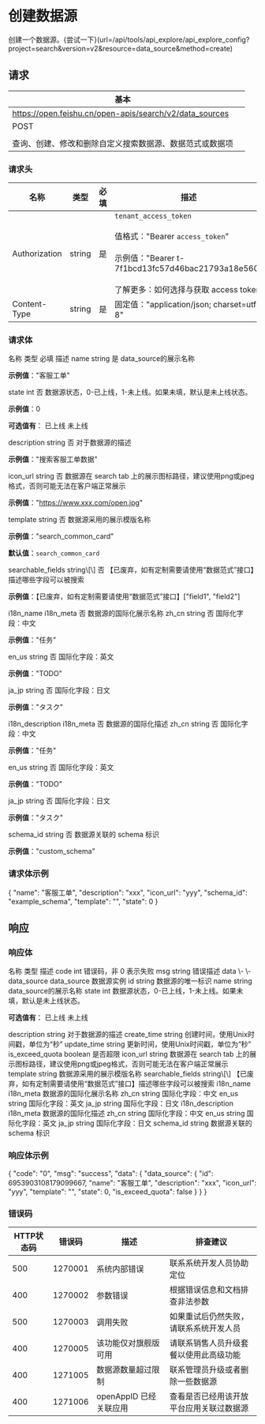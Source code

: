# 创建数据源

创建一个数据源。{尝试一下}(url=/api/tools/api_explore/api_explore_config?project=search&version=v2&resource=data_source&method=create)

<md-alert type="error">

</md-alert>


<md-alert type="warn">

</md-alert>


<md-alert type="tip">

</md-alert>




## 请求
| 基本 |  |
| --- | --- |
| https://open.feishu.cn/open-apis/search/v2/data_sources |
| POST |
|  |
| 查询、创建、修改和删除自定义搜索数据源、数据范式或数据项 |


### 请求头
| 名称 | 类型 | 必填 | 描述 |
| --- | --- | --- | --- |
| Authorization | string | 是 | `tenant_access_token`<br><br>值格式："Bearer `access_token`"<br><br>示例值："Bearer t-7f1bcd13fc57d46bac21793a18e560"<br><br>了解更多：如何选择与获取 access token |
| Content-Type | string | 是 | 固定值："application/json; charset=utf-8" |





### 请求体

<md-dt-table>
  <md-dt-thead>
      <md-dt-tr>
      <md-dt-th style="width: 40%;">名称</md-dt-th>
      <md-dt-th style="width: 20%;">类型</md-dt-th>
      <md-dt-th style="width: 10%;" filters="是,否" >必填</md-dt-th>
      <md-dt-th style="width: 30%;">描述</md-dt-th>
      </md-dt-tr>
  </md-dt-thead>
  <md-dt-tbody>

<md-dt-tr level="0">
	<md-dt-td>
	name
	</md-dt-td>
	<md-dt-td>
	string
	</md-dt-td>
	<md-dt-td>
	是
	</md-dt-td>
	<md-dt-td>
	data_source的展示名称

**示例值**："客服工单"
	</md-dt-td>
</md-dt-tr>


<md-dt-tr level="0">
	<md-dt-td>
	state
	</md-dt-td>
	<md-dt-td>
	int
	</md-dt-td>
	<md-dt-td>
	否
	</md-dt-td>
	<md-dt-td>
	数据源状态，0-已上线，1-未上线。如果未填，默认是未上线状态。

**示例值**：0

**可选值有**：
<md-enum>
<md-enum-item key="0" >已上线</md-enum-item>
<md-enum-item key="1" >未上线</md-enum-item>
</md-enum>
	</md-dt-td>
</md-dt-tr>


<md-dt-tr level="0">
	<md-dt-td>
	description
	</md-dt-td>
	<md-dt-td>
	string
	</md-dt-td>
	<md-dt-td>
	否
	</md-dt-td>
	<md-dt-td>
	对于数据源的描述

**示例值**："搜索客服工单数据"
	</md-dt-td>
</md-dt-tr>


<md-dt-tr level="0">
	<md-dt-td>
	icon_url
	</md-dt-td>
	<md-dt-td>
	string
	</md-dt-td>
	<md-dt-td>
	否
	</md-dt-td>
	<md-dt-td>
	数据源在 search tab 上的展示图标路径，建议使用png或jpeg格式，否则可能无法在客户端正常展示

**示例值**："https://www.xxx.com/open.jpg"
	</md-dt-td>
</md-dt-tr>


<md-dt-tr level="0">
	<md-dt-td>
	template
	</md-dt-td>
	<md-dt-td>
	string
	</md-dt-td>
	<md-dt-td>
	否
	</md-dt-td>
	<md-dt-td>
	数据源采用的展示模版名称

**示例值**："search_common_card"

**默认值**：`search_common_card`
	</md-dt-td>
</md-dt-tr>


<md-dt-tr level="0">
	<md-dt-td>
	searchable_fields
	</md-dt-td>
	<md-dt-td>
	string\[\]
	</md-dt-td>
	<md-dt-td>
	否
	</md-dt-td>
	<md-dt-td>
	【已废弃，如有定制需要请使用“数据范式”接口】描述哪些字段可以被搜索

**示例值**：【已废弃，如有定制需要请使用“数据范式”接口】["field1", "field2"]
	</md-dt-td>
</md-dt-tr>


<md-dt-tr level="0">
	<md-dt-td>
	i18n_name
	</md-dt-td>
	<md-dt-td>
	i18n_meta
	</md-dt-td>
	<md-dt-td>
	否
	</md-dt-td>
	<md-dt-td>
	数据源的国际化展示名称
	</md-dt-td>
</md-dt-tr>


<md-dt-tr level="1">
	<md-dt-td>
	zh_cn
	</md-dt-td>
	<md-dt-td>
	string
	</md-dt-td>
	<md-dt-td>
	否
	</md-dt-td>
	<md-dt-td>
	国际化字段：中文

**示例值**："任务"
	</md-dt-td>
</md-dt-tr>


<md-dt-tr level="1">
	<md-dt-td>
	en_us
	</md-dt-td>
	<md-dt-td>
	string
	</md-dt-td>
	<md-dt-td>
	否
	</md-dt-td>
	<md-dt-td>
	国际化字段：英文

**示例值**："TODO"
	</md-dt-td>
</md-dt-tr>


<md-dt-tr level="1">
	<md-dt-td>
	ja_jp
	</md-dt-td>
	<md-dt-td>
	string
	</md-dt-td>
	<md-dt-td>
	否
	</md-dt-td>
	<md-dt-td>
	国际化字段：日文

**示例值**："タスク"
	</md-dt-td>
</md-dt-tr>


<md-dt-tr level="0">
	<md-dt-td>
	i18n_description
	</md-dt-td>
	<md-dt-td>
	i18n_meta
	</md-dt-td>
	<md-dt-td>
	否
	</md-dt-td>
	<md-dt-td>
	数据源的国际化描述
	</md-dt-td>
</md-dt-tr>


<md-dt-tr level="1">
	<md-dt-td>
	zh_cn
	</md-dt-td>
	<md-dt-td>
	string
	</md-dt-td>
	<md-dt-td>
	否
	</md-dt-td>
	<md-dt-td>
	国际化字段：中文

**示例值**："任务"
	</md-dt-td>
</md-dt-tr>


<md-dt-tr level="1">
	<md-dt-td>
	en_us
	</md-dt-td>
	<md-dt-td>
	string
	</md-dt-td>
	<md-dt-td>
	否
	</md-dt-td>
	<md-dt-td>
	国际化字段：英文

**示例值**："TODO"
	</md-dt-td>
</md-dt-tr>


<md-dt-tr level="1">
	<md-dt-td>
	ja_jp
	</md-dt-td>
	<md-dt-td>
	string
	</md-dt-td>
	<md-dt-td>
	否
	</md-dt-td>
	<md-dt-td>
	国际化字段：日文

**示例值**："タスク"
	</md-dt-td>
</md-dt-tr>


<md-dt-tr level="0">
	<md-dt-td>
	schema_id
	</md-dt-td>
	<md-dt-td>
	string
	</md-dt-td>
	<md-dt-td>
	否
	</md-dt-td>
	<md-dt-td>
	数据源关联的 schema 标识

**示例值**："custom_schema"
	</md-dt-td>
</md-dt-tr>

  </md-dt-tbody>
</md-dt-table>




### 请求体示例
<md-code-json>
{
    "name": "客服工单",
    "description": "xxx",
    "icon_url": "yyy",
    "schema_id": "example_schema",
    "template": "",
    "state": 0
}
</md-code-json>




## 响应



### 响应体
<md-dt-table>
  <md-dt-thead>
      <md-dt-tr>
      <md-dt-th style="width: 40%;">名称</md-dt-th>
      <md-dt-th style="width: 20%;">类型</md-dt-th>
      <md-dt-th style="width: 30%;">描述</md-dt-th>
      </md-dt-tr>
  </md-dt-thead>
  <md-dt-tbody>

<md-dt-tr level="0">
	<md-dt-td>
	code
	</md-dt-td>
	<md-dt-td>
	int
	</md-dt-td>
	<md-dt-td>
	错误码，非 0 表示失败
	</md-dt-td>
</md-dt-tr>


<md-dt-tr level="0">
	<md-dt-td>
	msg
	</md-dt-td>
	<md-dt-td>
	string
	</md-dt-td>
	<md-dt-td>
	错误描述
	</md-dt-td>
</md-dt-tr>


<md-dt-tr level="0">
	<md-dt-td>
	data
	</md-dt-td>
	<md-dt-td>
	\-
	</md-dt-td>
	<md-dt-td>
	\-
	</md-dt-td>
</md-dt-tr>


<md-dt-tr level="1">
	<md-dt-td>
	data_source
	</md-dt-td>
	<md-dt-td>
	data_source
	</md-dt-td>
	<md-dt-td>
	数据源实例
	</md-dt-td>
</md-dt-tr>


<md-dt-tr level="2">
	<md-dt-td>
	id
	</md-dt-td>
	<md-dt-td>
	string
	</md-dt-td>
	<md-dt-td>
	数据源的唯一标识
	</md-dt-td>
</md-dt-tr>


<md-dt-tr level="2">
	<md-dt-td>
	name
	</md-dt-td>
	<md-dt-td>
	string
	</md-dt-td>
	<md-dt-td>
	data_source的展示名称
	</md-dt-td>
</md-dt-tr>


<md-dt-tr level="2">
	<md-dt-td>
	state
	</md-dt-td>
	<md-dt-td>
	int
	</md-dt-td>
	<md-dt-td>
	数据源状态，0-已上线，1-未上线。如果未填，默认是未上线状态。

**可选值有**：
<md-enum>
<md-enum-item key="0" >已上线</md-enum-item>
<md-enum-item key="1" >未上线</md-enum-item>
</md-enum>
	</md-dt-td>
</md-dt-tr>


<md-dt-tr level="2">
	<md-dt-td>
	description
	</md-dt-td>
	<md-dt-td>
	string
	</md-dt-td>
	<md-dt-td>
	对于数据源的描述
	</md-dt-td>
</md-dt-tr>


<md-dt-tr level="2">
	<md-dt-td>
	create_time
	</md-dt-td>
	<md-dt-td>
	string
	</md-dt-td>
	<md-dt-td>
	创建时间，使用Unix时间戳，单位为“秒”
	</md-dt-td>
</md-dt-tr>


<md-dt-tr level="2">
	<md-dt-td>
	update_time
	</md-dt-td>
	<md-dt-td>
	string
	</md-dt-td>
	<md-dt-td>
	更新时间，使用Unix时间戳，单位为“秒”
	</md-dt-td>
</md-dt-tr>


<md-dt-tr level="2">
	<md-dt-td>
	is_exceed_quota
	</md-dt-td>
	<md-dt-td>
	boolean
	</md-dt-td>
	<md-dt-td>
	是否超限
	</md-dt-td>
</md-dt-tr>


<md-dt-tr level="2">
	<md-dt-td>
	icon_url
	</md-dt-td>
	<md-dt-td>
	string
	</md-dt-td>
	<md-dt-td>
	数据源在 search tab 上的展示图标路径，建议使用png或jpeg格式，否则可能无法在客户端正常展示
	</md-dt-td>
</md-dt-tr>


<md-dt-tr level="2">
	<md-dt-td>
	template
	</md-dt-td>
	<md-dt-td>
	string
	</md-dt-td>
	<md-dt-td>
	数据源采用的展示模版名称
	</md-dt-td>
</md-dt-tr>


<md-dt-tr level="2">
	<md-dt-td>
	searchable_fields
	</md-dt-td>
	<md-dt-td>
	string\[\]
	</md-dt-td>
	<md-dt-td>
	【已废弃，如有定制需要请使用“数据范式”接口】描述哪些字段可以被搜索
	</md-dt-td>
</md-dt-tr>


<md-dt-tr level="2">
	<md-dt-td>
	i18n_name
	</md-dt-td>
	<md-dt-td>
	i18n_meta
	</md-dt-td>
	<md-dt-td>
	数据源的国际化展示名称
	</md-dt-td>
</md-dt-tr>


<md-dt-tr level="3">
	<md-dt-td>
	zh_cn
	</md-dt-td>
	<md-dt-td>
	string
	</md-dt-td>
	<md-dt-td>
	国际化字段：中文
	</md-dt-td>
</md-dt-tr>


<md-dt-tr level="3">
	<md-dt-td>
	en_us
	</md-dt-td>
	<md-dt-td>
	string
	</md-dt-td>
	<md-dt-td>
	国际化字段：英文
	</md-dt-td>
</md-dt-tr>


<md-dt-tr level="3">
	<md-dt-td>
	ja_jp
	</md-dt-td>
	<md-dt-td>
	string
	</md-dt-td>
	<md-dt-td>
	国际化字段：日文
	</md-dt-td>
</md-dt-tr>


<md-dt-tr level="2">
	<md-dt-td>
	i18n_description
	</md-dt-td>
	<md-dt-td>
	i18n_meta
	</md-dt-td>
	<md-dt-td>
	数据源的国际化描述
	</md-dt-td>
</md-dt-tr>


<md-dt-tr level="3">
	<md-dt-td>
	zh_cn
	</md-dt-td>
	<md-dt-td>
	string
	</md-dt-td>
	<md-dt-td>
	国际化字段：中文
	</md-dt-td>
</md-dt-tr>


<md-dt-tr level="3">
	<md-dt-td>
	en_us
	</md-dt-td>
	<md-dt-td>
	string
	</md-dt-td>
	<md-dt-td>
	国际化字段：英文
	</md-dt-td>
</md-dt-tr>


<md-dt-tr level="3">
	<md-dt-td>
	ja_jp
	</md-dt-td>
	<md-dt-td>
	string
	</md-dt-td>
	<md-dt-td>
	国际化字段：日文
	</md-dt-td>
</md-dt-tr>


<md-dt-tr level="2">
	<md-dt-td>
	schema_id
	</md-dt-td>
	<md-dt-td>
	string
	</md-dt-td>
	<md-dt-td>
	数据源关联的 schema 标识
	</md-dt-td>
</md-dt-tr>

  </md-dt-tbody>
</md-dt-table>




### 响应体示例
<md-code-json>
{
    "code": "0",
    "msg": "success",
    "data": {
        "data_source": {
            "id": 6953903108179099667,
            "name": "客服工单",
            "description": "xxx",
            "icon_url": "yyy",
            "template": "",
            "state": 0,
            "is_exceed_quota": false
        }
    }
}
</md-code-json>




### 错误码
| HTTP状态码 | 错误码 | 描述 | 排查建议 |
| --- | --- | --- | --- |
| 500 | 1270001 | 系统内部错误 | 联系系统开发人员协助定位 |
| 400 | 1270002 | 参数错误 | 根据错误信息和文档排查非法参数 |
| 500 | 1270003 | 调用失败 | 如果重试后仍然失败，请联系系统开发人员 |
| 400 | 1270005 | 该功能仅对旗舰版可用 | 请联系销售人员升级套餐以使用此高级功能 |
| 400 | 1271005 | 数据源数量超过限制 | 联系管理员升级或者删除一些数据源 |
| 400 | 1271006 | openAppID 已经关联应用 | 查看是否已经用该开放平台应用关联过数据源 |






